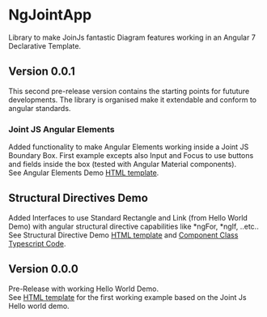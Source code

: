 # NgJointApp

Library to make JoinJs fantastic Diagram features working in an Angular 7 Declarative Template.  

## Version 0.0.1

This second pre-release version contains the starting points for fututure developments. The library is organised make it extendable and conform to angular standards.

### Joint JS Angular Elements

Added functionality to make Angular Elements working inside a Joint JS Boundary Box. First example excepts also Input and Focus to use buttons and fields inside the box (tested with Angular Material components).  
See Angular Elements Demo [HTML template](src/app/angular-elements-demo/angular-elements-demo.component.html).

## Structural Directives Demo

Added Interfaces to use Standard Rectangle and Link (from Hello World Demo) with angular structural directive capabilities like *ngFor, *ngIf, ..etc..  
See Structural Directive Demo [HTML template](src/app/struct-dir-demo/struct-dir-demo.component.html) and [Component Class Typescript Code](src/app/struct-dir-demo/struct-dir-demo.component.ts).

## Version 0.0.0

Pre-Release with working Hello World Demo.  
See [HTML template](src/app/hello-world-demo/hello-world-demo.component.html) for the first working example based on the Joint Js Hello world demo.
